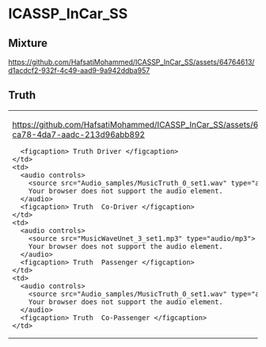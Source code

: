 # ICASSP_InCar_SS





## Mixture



https://github.com/HafsatiMohammed/ICASSP_InCar_SS/assets/64764613/d1acdcf2-932f-4c49-aad9-9a942ddba957



## Truth

<table>
  <tr>
    <td>


https://github.com/HafsatiMohammed/ICASSP_InCar_SS/assets/64764613/4998acf4-ca78-4da7-aadc-213d96abb892


      <figcaption> Truth Driver </figcaption>
    </td>
    <td>
      <audio controls>
        <source src="Audio_samples/MusicTruth_0_set1.wav" type="audio/wav">
        Your browser does not support the audio element.
      </audio>
      <figcaption> Truth  Co-Driver </figcaption>
    </td>
    <td>
      <audio controls>
        <source src="MusicWaveUnet_3_set1.mp3" type="audio/mp3">
        Your browser does not support the audio element.
      </audio>
      <figcaption> Truth  Passenger </figcaption>
    </td>
    <td>
      <audio controls>
        <source src="Audio_samples/MusicTruth_0_set1.wav" type="audio/wav">
        Your browser does not support the audio element.
      </audio>
      <figcaption> Truth  Co-Passenger </figcaption>
    </td>
  </tr>
</table>







